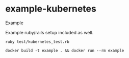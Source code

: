 example-kubernetes
===============

Example

Example ruby/rails setup included as well.

`ruby test/kubernetes_test.rb`

`docker build -t example . && docker run --rm example`
